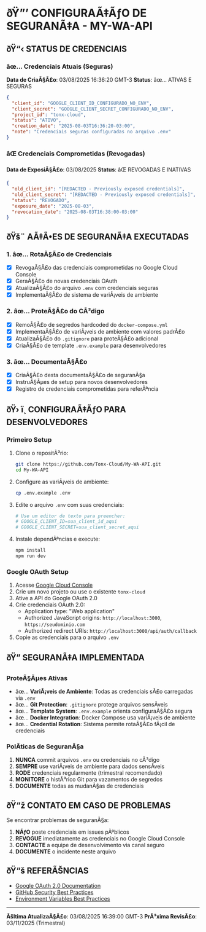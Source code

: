 ﻿# ðŸ”’ CONFIGURAÃ‡ÃƒO DE SEGURANÃ‡A - MY-WA-API

## ðŸ“‹ STATUS DE CREDENCIAIS

### âœ… Credenciais Atuais (Seguras)

**Data de CriaÃ§Ã£o**: 03/08/2025 16:36:20 GMT-3
**Status**: âœ… ATIVAS E SEGURAS

```json
{
  "client_id": "GOOGLE_CLIENT_ID_CONFIGURADO_NO_ENV",
  "client_secret": "GOOGLE_CLIENT_SECRET_CONFIGURADO_NO_ENV",
  "project_id": "tonx-cloud",
  "status": "ATIVO",
  "creation_date": "2025-08-03T16:36:20-03:00",
  "note": "Credenciais seguras configuradas no arquivo .env"
}
```

### âŒ Credenciais Comprometidas (Revogadas)

**Data de ExposiÃ§Ã£o**: 03/08/2025
**Status**: âŒ REVOGADAS E INATIVAS

```json
{
  "old_client_id": "[REDACTED - Previously exposed credentials]",
  "old_client_secret": "[REDACTED - Previously exposed credentials]",
  "status": "REVOGADO",
  "exposure_date": "2025-08-03",
  "revocation_date": "2025-08-03T16:38:00-03:00"
}
```

## ðŸš¨ AÃ‡Ã•ES DE SEGURANÃ‡A EXECUTADAS

### 1. âœ… RotaÃ§Ã£o de Credenciais

- [x] RevogaÃ§Ã£o das credenciais comprometidas no Google Cloud Console
- [x] GeraÃ§Ã£o de novas credenciais OAuth
- [x] AtualizaÃ§Ã£o do arquivo `.env` com credenciais seguras
- [x] ImplementaÃ§Ã£o de sistema de variÃ¡veis de ambiente

### 2. âœ… ProteÃ§Ã£o do CÃ³digo

- [x] RemoÃ§Ã£o de segredos hardcoded do `docker-compose.yml`
- [x] ImplementaÃ§Ã£o de variÃ¡veis de ambiente com valores padrÃ£o
- [x] AtualizaÃ§Ã£o do `.gitignore` para proteÃ§Ã£o adicional
- [x] CriaÃ§Ã£o de template `.env.example` para desenvolvedores

### 3. âœ… DocumentaÃ§Ã£o

- [x] CriaÃ§Ã£o desta documentaÃ§Ã£o de seguranÃ§a
- [x] InstruÃ§Ãµes de setup para novos desenvolvedores
- [x] Registro de credenciais comprometidas para referÃªncia

## ðŸ› ï¸ CONFIGURAÃ‡ÃƒO PARA DESENVOLVEDORES

### Primeiro Setup

1. Clone o repositÃ³rio:

   ```bash
   git clone https://github.com/Tonx-Cloud/My-WA-API.git
   cd My-WA-API
   ```

2. Configure as variÃ¡veis de ambiente:

   ```bash
   cp .env.example .env
   ```

3. Edite o arquivo `.env` com suas credenciais:

   ```bash
   # Use um editor de texto para preencher:
   # GOOGLE_CLIENT_ID=sua_client_id_aqui
   # GOOGLE_CLIENT_SECRET=sua_client_secret_aqui
   ```

4. Instale dependÃªncias e execute:
   ```bash
   npm install
   npm run dev
   ```

### Google OAuth Setup

1. Acesse [Google Cloud Console](https://console.cloud.google.com/apis/credentials)
2. Crie um novo projeto ou use o existente `tonx-cloud`
3. Ative a API do Google OAuth 2.0
4. Crie credenciais OAuth 2.0:
   - Application type: "Web application"
   - Authorized JavaScript origins: `http://localhost:3000`, `https://seudominio.com`
   - Authorized redirect URIs: `http://localhost:3000/api/auth/callback`
5. Copie as credenciais para o arquivo `.env`

## ðŸ” SEGURANÃ‡A IMPLEMENTADA

### ProteÃ§Ãµes Ativas

- âœ… **VariÃ¡veis de Ambiente**: Todas as credenciais sÃ£o carregadas via `.env`
- âœ… **Git Protection**: `.gitignore` protege arquivos sensÃ­veis
- âœ… **Template System**: `.env.example` orienta configuraÃ§Ã£o segura
- âœ… **Docker Integration**: Docker Compose usa variÃ¡veis de ambiente
- âœ… **Credential Rotation**: Sistema permite rotaÃ§Ã£o fÃ¡cil de credenciais

### PolÃ­ticas de SeguranÃ§a

1. **NUNCA** commit arquivos `.env` ou credenciais no cÃ³digo
2. **SEMPRE** use variÃ¡veis de ambiente para dados sensÃ­veis
3. **RODE** credenciais regularmente (trimestral recomendado)
4. **MONITORE** o histÃ³rico Git para vazamentos de segredos
5. **DOCUMENTE** todas as mudanÃ§as de credenciais

## ðŸ“ž CONTATO EM CASO DE PROBLEMAS

Se encontrar problemas de seguranÃ§a:

1. **NÃƒO** poste credenciais em issues pÃºblicos
2. **REVOGUE** imediatamente as credenciais no Google Cloud Console
3. **CONTACTE** a equipe de desenvolvimento via canal seguro
4. **DOCUMENTE** o incidente neste arquivo

## ðŸ“š REFERÃŠNCIAS

- [Google OAuth 2.0 Documentation](https://developers.google.com/identity/protocols/oauth2)
- [GitHub Security Best Practices](https://docs.github.com/en/code-security)
- [Environment Variables Best Practices](https://12factor.net/config)

---

**Ãšltima AtualizaÃ§Ã£o**: 03/08/2025 16:39:00 GMT-3
**PrÃ³xima RevisÃ£o**: 03/11/2025 (Trimestral)
